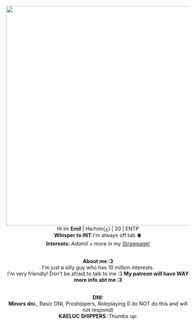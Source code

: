 <p align="center">
    <img width="600" src="https://preview.redd.it/happy-valentines-day-v0-6oaan5qfv2ia1.jpg?width=1036&format=pjpg&auto=webp&s=d1b8d0e4f31bc214859204b4b0e98e187af93b16"
<p align="center">
</br>Hi im <b>Emil</b> | He/him(<a href=https://en.pronouns.page/@Adamilcake>+</a>) | 20 | ENTP
<br><b>Whisper to INT</b> I'm always off tab 🫀
<br><b>Interests:</b> <i>Adamil</i> + more in my  <a href=https://adamilcake.straw.page/>Strawpage!</a>
<p align="center">
    <br><b>About me :3 </b>
 <br> I'm just a silly guy who has 10 million interests. <br>I'm very friendly! Don't be afraid to talk to me :3 <b> My patreon will have WAY more info abt me :3 </b>
<p align="center">
    <br><b>DNI:</b>
 <br><b> Minors dni.</b>, Basic DNI, Proshippers, Roleplaying (I do NOT do this and will not respond) <br><b>KAELUC SHIPPERS</b> :Thumbs up:
